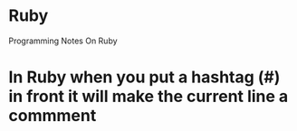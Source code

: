 # Ruby
Programming Notes On Ruby


<!-- 
#puts will create a new line

#prints prints will not create a new line      -->





<!-- puts "Hello World"
# its going to ignore this line
#when putting a hash tag in front of the line its called comment     -->


# In Ruby when you put a hashtag (#) in front it will make the current line a commment
